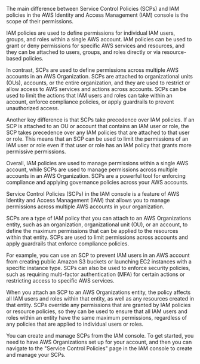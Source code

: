 The main difference between Service Control Policies (SCPs) and IAM policies in the AWS Identity and Access Management (IAM) console is the scope of their permissions.

IAM policies are used to define permissions for individual IAM users, groups, and roles within a single AWS account. IAM policies can be used to grant or deny permissions for specific AWS services and resources, and they can be attached to users, groups, and roles directly or via resource-based policies.

In contrast, SCPs are used to define permissions across multiple AWS accounts in an AWS Organization. SCPs are attached to organizational units (OUs), accounts, or the entire organization, and they are used to restrict or allow access to AWS services and actions across accounts. SCPs can be used to limit the actions that IAM users and roles can take within an account, enforce compliance policies, or apply guardrails to prevent unauthorized access.

Another key difference is that SCPs take precedence over IAM policies. If an SCP is attached to an OU or account that contains an IAM user or role, the SCP takes precedence over any IAM policies that are attached to that user or role. This means that an SCP can be used to limit the permissions of an IAM user or role even if that user or role has an IAM policy that grants more permissive permissions.

Overall, IAM policies are used to manage permissions within a single AWS account, while SCPs are used to manage permissions across multiple accounts in an AWS Organization. SCPs are a powerful tool for enforcing compliance and applying governance policies across your AWS accounts.

Service Control Policies (SCPs) in the IAM console is a feature of AWS Identity and Access Management (IAM) that allows you to manage permissions across multiple AWS accounts in your organization.

SCPs are a type of IAM policy that you can attach to an AWS Organizations entity, such as an organization, organizational unit (OU), or an account, to define the maximum permissions that can be applied to the resources within that entity. SCPs are used to limit permissions across accounts and apply guardrails that enforce compliance policies.

For example, you can use an SCP to prevent IAM users in an AWS account from creating public Amazon S3 buckets or launching EC2 instances with a specific instance type. SCPs can also be used to enforce security policies, such as requiring multi-factor authentication (MFA) for certain actions or restricting access to specific AWS services.

When you attach an SCP to an AWS Organizations entity, the policy affects all IAM users and roles within that entity, as well as any resources created in that entity. SCPs override any permissions that are granted by IAM policies or resource policies, so they can be used to ensure that all IAM users and roles within an entity have the same maximum permissions, regardless of any policies that are applied to individual users or roles.

You can create and manage SCPs from the IAM console. To get started, you need to have AWS Organizations set up for your account, and then you can navigate to the "Service Control Policies" page in the IAM console to create and manage your SCPs.




